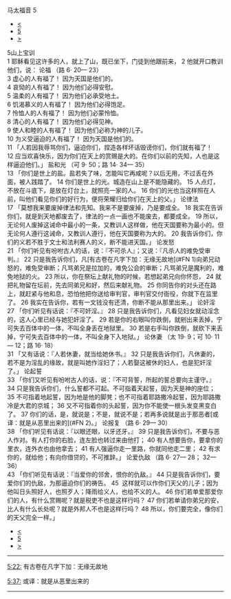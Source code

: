 ﻿





 马太福音 5




* [<](bible/MAT04.md)
* [5](bible/MAT.md)
* [>](bible/MAT06.md)



 
5山上宝训  
1 耶稣看见这许多的人，就上了山，既已坐下，门徒到他跟前来， 
2 他就开口教训他们，说： 论福 （路 6· 20— 23）  
3 虚心的人有福了！ 因为天国是他们的。  
4 哀恸的人有福了！ 因为他们必得安慰。  
5 温柔的人有福了！ 因为他们必承受地土。  
6 饥渴慕义的人有福了！ 因为他们必得饱足。  
7 怜恤人的人有福了！ 因为他们必蒙怜恤。  
8 清心的人有福了！ 因为他们必得见神。  
9 使人和睦的人有福了！ 因为他们必称为神的儿子。  
10 为义受逼迫的人有福了！ 因为天国是他们的。  
11 「人若因我辱骂你们，逼迫你们，捏造各样坏话毁谤你们，你们就有福了！ 
12 应当欢喜快乐，因为你们在天上的赏赐是大的。在你们以前的先知，人也是这样逼迫他们。」 盐和光 （可 9· 50；路 14· 34— 35）  
13 「你们是世上的盐。盐若失了味，怎能叫它再咸呢？以后无用，不过丢在外面，被人践踏了。 
14 你们是世上的光。城造在山上是不能隐藏的。 
15 人点灯，不放在斗底下，是放在灯台上，就照亮一家的人。 
16 你们的光也当这样照在人前，叫他们看见你们的好行为，便将荣耀归给你们在天上的父。」 论律法  
17 「莫想我来要废掉律法和先知。我来不是要废掉，乃是要成全。 
18 我实在告诉你们，就是到天地都废去了，律法的一点一画也不能废去，都要成全。 
19 所以，无论何人废掉这诫命中最小的一条，又教训人这样做，他在天国要称为最小的。但无论何人遵行这诫命，又教训人遵行，他在天国要称为大的。 
20 我告诉你们，你们的义若不胜于文士和法利赛人的义，断不能进天国。」 论发怒  
21 「你们听见有吩咐古人的话，说：『不可杀人』；又说：『凡杀人的难免受审判。』 
22 只是我告诉你们，凡[有古卷在凡字下加：无缘无故地](#FN 1)向弟兄动怒的，难免受审断；凡骂弟兄是拉加的，难免公会的审断；凡骂弟兄是魔利的，难免地狱的火。 
23 所以，你在祭坛上献礼物的时候，若想起弟兄向你怀怨， 
24 就把礼物留在坛前，先去同弟兄和好，然后来献礼物。 
25 你同告你的对头还在路上，就赶紧与他和息，恐怕他把你送给审判官，审判官交付衙役，你就下在监里了。 
26 我实在告诉你，若有一文钱没有还清，你断不能从那里出来。」 论奸淫  
27 「你们听见有话说：『不可奸淫。』 
28 只是我告诉你们，凡看见妇女就动淫念的，这人心里已经与她犯奸淫了。 
29 若是你的右眼叫你跌倒，就剜出来丢掉，宁可失去百体中的一体，不叫全身丢在地狱里。 
30 若是右手叫你跌倒，就砍下来丢掉，宁可失去百体中的一体，不叫全身下入地狱。」 论休妻 （太 19· 9；可 10· 11— 12；路 16· 18）  
31 「又有话说：『人若休妻，就当给她休书。』 
32 只是我告诉你们，凡休妻的，若不是为淫乱的缘故，就是叫她作淫妇了；人若娶这被休的妇人，也是犯奸淫了。」 论起誓  
33 「你们又听见有吩咐古人的话，说：『不可背誓，所起的誓总要向主谨守。』 
34 只是我告诉你们，什么誓都不可起。不可指着天起誓，因为天是神的座位； 
35 不可指着地起誓，因为地是他的脚凳；也不可指着耶路撒冷起誓，因为耶路撒冷是大君的京城； 
36 又不可指着你的头起誓，因为你不能使一根头发变黑变白了。 
37 你们的话，是，就说是；不是，就说不是；若再多说就是出于那恶者[或译：就是从恶里出来的](#FN 2)。」 论报复 （路 6· 29— 30）  
38 「你们听见有话说：『以眼还眼，以牙还牙。』 
39 只是我告诉你们，不要与恶人作对。有人打你的右脸，连左脸也转过来由他打； 
40 有人想要告你，要拿你的里衣，连外衣也由他拿去； 
41 有人强逼你走一里路，你就同他走二里； 
42 有求你的，就给他；有向你借贷的，不可推辞。」 论爱仇敌 （路 6· 27— 28； 32— 36）  
43 「你们听见有话说：『当爱你的邻舍，恨你的仇敌。』 
44 只是我告诉你们，要爱你们的仇敌，为那逼迫你们的祷告。 
45  这样就可以作你们天父的儿子；因为他叫日头照好人，也照歹人；降雨给义人，也给不义的人。 
46 你们若单爱那爱你们的人，有什么赏赐呢？就是税吏不也是这样行吗？ 
47 你们若单请你弟兄的安，比人有什么长处呢？就是外邦人不也是这样行吗？ 
48 所以，你们要完全，像你们的天父完全一样。」 
* [<](bible/MAT04.md)
* [5](bible/MAT.md)
* [>](bible/MAT06.md)





---


[5:22:](#V22)
有古卷在凡字下加：无缘无故地


[5:37:](#V37)
或译：就是从恶里出来的




---









